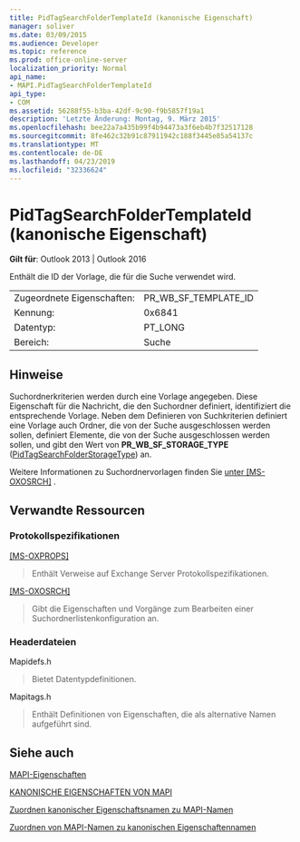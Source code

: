```yaml
---
title: PidTagSearchFolderTemplateId (kanonische Eigenschaft)
manager: soliver
ms.date: 03/09/2015
ms.audience: Developer
ms.topic: reference
ms.prod: office-online-server
localization_priority: Normal
api_name:
- MAPI.PidTagSearchFolderTemplateId
api_type:
- COM
ms.assetid: 56288f55-b3ba-42df-9c90-f9b5857f19a1
description: 'Letzte Änderung: Montag, 9. März 2015'
ms.openlocfilehash: bee22a7a435b99f4b94473a3f6eb4b7f32517128
ms.sourcegitcommit: 8fe462c32b91c87911942c188f3445e85a54137c
ms.translationtype: MT
ms.contentlocale: de-DE
ms.lasthandoff: 04/23/2019
ms.locfileid: "32336624"
---
```

# <a name="pidtagsearchfoldertemplateid-canonical-property"></a>PidTagSearchFolderTemplateId (kanonische Eigenschaft)

  
  
**Gilt für**: Outlook 2013 | Outlook 2016 
  
Enthält die ID der Vorlage, die für die Suche verwendet wird.
  
|||
|:-----|:-----|
|Zugeordnete Eigenschaften:  <br/> |PR_WB_SF_TEMPLATE_ID  <br/> |
|Kennung:  <br/> |0x6841  <br/> |
|Datentyp:  <br/> |PT_LONG  <br/> |
|Bereich:  <br/> |Suche  <br/> |
   
## <a name="remarks"></a>Hinweise

Suchordnerkriterien werden durch eine Vorlage angegeben. Diese Eigenschaft für die Nachricht, die den Suchordner definiert, identifiziert die entsprechende Vorlage. Neben dem Definieren von Suchkriterien definiert eine Vorlage auch Ordner, die von der Suche ausgeschlossen werden sollen, definiert Elemente, die von der Suche ausgeschlossen werden sollen, und gibt den Wert von **PR_WB_SF_STORAGE_TYPE** ([PidTagSearchFolderStorageType](pidtagsearchfolderstoragetype-canonical-property.md)) an.
  
Weitere Informationen zu Suchordnervorlagen finden Sie [unter [MS-OXOSRCH]](https://msdn.microsoft.com/library/c72e49b8-78c7-4483-ad65-e46e9133673b%28Office.15%29.aspx) . 
  
## <a name="related-resources"></a>Verwandte Ressourcen

### <a name="protocol-specifications"></a>Protokollspezifikationen

[[MS-OXPROPS]](https://msdn.microsoft.com/library/f6ab1613-aefe-447d-a49c-18217230b148%28Office.15%29.aspx)
  
> Enthält Verweise auf Exchange Server Protokollspezifikationen.
    
[[MS-OXOSRCH]](https://msdn.microsoft.com/library/c72e49b8-78c7-4483-ad65-e46e9133673b%28Office.15%29.aspx)
  
> Gibt die Eigenschaften und Vorgänge zum Bearbeiten einer Suchordnerlistenkonfiguration an.
    
### <a name="header-files"></a>Headerdateien

Mapidefs.h
  
> Bietet Datentypdefinitionen.
    
Mapitags.h
  
> Enthält Definitionen von Eigenschaften, die als alternative Namen aufgeführt sind.
    
## <a name="see-also"></a>Siehe auch



[MAPI-Eigenschaften](mapi-properties.md)
  
[KANONISCHE EIGENSCHAFTEN VON MAPI](mapi-canonical-properties.md)
  
[Zuordnen kanonischer Eigenschaftsnamen zu MAPI-Namen](mapping-canonical-property-names-to-mapi-names.md)
  
[Zuordnen von MAPI-Namen zu kanonischen Eigenschaftennamen](mapping-mapi-names-to-canonical-property-names.md)

